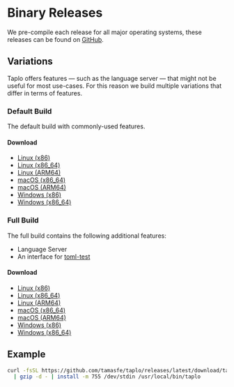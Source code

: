 # Binary Releases

We pre-compile each release for all major operating systems, these releases can be found on [GitHub](https://github.com/tamasfe/taplo/releases).

## Variations

Taplo offers features — such as the language server — that might not be useful for most use-cases. For this reason we build multiple variations that differ in terms of features.

### Default Build

The default build with commonly-used features.

#### Download

- [Linux (x86)](https://github.com/tamasfe/taplo/releases/latest/download/taplo-linux-x86.gz)
- [Linux (x86_64)](https://github.com/tamasfe/taplo/releases/latest/download/taplo-linux-x86_64.gz)
- [Linux (ARM64)](https://github.com/tamasfe/taplo/releases/latest/download/taplo-linux-aarch64.gz)
- [macOS (x86_64)](https://github.com/tamasfe/taplo/releases/latest/download/taplo-darwin-x86_64.gz)
- [macOS (ARM64)](https://github.com/tamasfe/taplo/releases/latest/download/taplo-darwin-aarch64.gz)
- [Windows (x86)](https://github.com/tamasfe/taplo/releases/latest/download/taplo-windows-x86.zip)
- [Windows (x86_64)](https://github.com/tamasfe/taplo/releases/latest/download/taplo-windows-x86_64.zip)

### Full Build

The full build contains the following additional features:

- Language Server
- An interface for [toml-test](https://github.com/BurntSushi/toml-test)

#### Download

- [Linux (x86)](https://github.com/tamasfe/taplo/releases/latest/download/taplo-full-linux-x86.gz)
- [Linux (x86_64)](https://github.com/tamasfe/taplo/releases/latest/download/taplo-full-linux-x86_64.gz)
- [Linux (ARM64)](https://github.com/tamasfe/taplo/releases/latest/download/taplo-full-linux-aarch64.gz)
- [macOS (x86_64)](https://github.com/tamasfe/taplo/releases/latest/download/taplo-full-darwin-x86_64.gz)
- [macOS (ARM64)](https://github.com/tamasfe/taplo/releases/latest/download/taplo-full-darwin-aarch64.gz)
- [Windows (x86)](https://github.com/tamasfe/taplo/releases/latest/download/taplo-full-windows-x86.zip)
- [Windows (x86_64)](https://github.com/tamasfe/taplo/releases/latest/download/taplo-full-windows-x86_64.zip)

## Example

```bash
curl -fsSL https://github.com/tamasfe/taplo/releases/latest/download/taplo-full-linux-x86_64.gz \
  | gzip -d - | install -m 755 /dev/stdin /usr/local/bin/taplo
```
